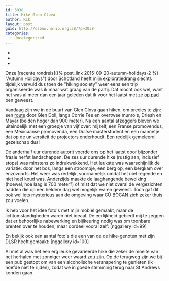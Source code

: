 ```yaml
---
id: 3038
title: Hike Glen Clova
author: Rik
layout: post
guid: http://csbnw.no-ip.org:38/?p=3038
categories:
  - Uncategorized
---
```

-
-
-
Onze [recente rondreis]({% post_link 2015-09-20-autumn-holidays-2 %} "Autumn Holidays") door Schotland heeft mijn exploratiedrang slechts tijdelijk vervuld dus toen de "hiking society" weer eens een trip organiseerde was ik maar wat graag van de partij. Dat mocht ook wel, want het was al meer dan een jaar geleden dat ik voor het laatst met ze [op pad](/?ai1ec_event=hike-blair-athol "Hike Blair Atholl") ben geweest.

Vandaag zijn we in de buurt van Glen Clova gaan hiken, om precies te zijn: een [route](http://www.walkhighlands.co.uk/angus/mayar-driesh.shtml) door Glen Doll, langs Corrie Fee en overtwee munro's, Driesh en Mayar (beiden hoger dan 900 meter). Na een aantal afzeggers bleven we uiteindelijk met een groepje van vijf over: mijzelf, een Franse promovendus, een Mexicaanse promovenda, een Duitse masterstudent en een mannetje dat op de universiteit de projectors onderhoudt. Een redelijk gemeleerd gezelschap dus!

De anderhalf uur durende autorit voerde ons op het laatst door bijzonder fraaie herfst landschappen. De zes uur durende hike (rustig aan, inclusief stops) was minstens zo indrukwekkend. Het leukste was waarschijnlijk de variatie: door het bos, langs een stroompje, een berg op, een bergkam over enzovoorts. Het weer was redelijk, voornamelijk omdat het niet regende en niet heel koud was. Anderzijds maakte de laaghangende bewolking (hoewel, hoe laag is 700 meter?) of mist dat we niet overal de vergezichten hadden die op een heldere dag wel mogelijk waren geweest. Toch gaf dit ook wel iets mysterieus aan de omgeving waar CÙ BÒCAN zich zeker thuis zou voelen.

Ik heb voor het idee foto's met mijn mobiel gemaakt, maar de lichtomstandigheden waren niet ideaal. De eerlijkheid gebiedt mij te zeggen dat er behoorlijke nabewerking en bijlkeuring nodig was om toonbare prenten over te houden, maar oordeel vooral zelf:
[nggallery id=99]

En bekijk ook een aantal foto's die een van de de hike-genoten met zijn DLSR heeft gemaakt:
[nggallery id=100]

Al met al was het een erg leuke gevarieerde hike die zeker de moeite van het herhalen met zonniger weer waard zou zijn. Op de terugweg zijn we bij een pub gestopt om van een alcoholische versnapering te genieten (ik hoefde niet te rijden), zodat we in goede stemming terug naar St Andrews konden gaan.